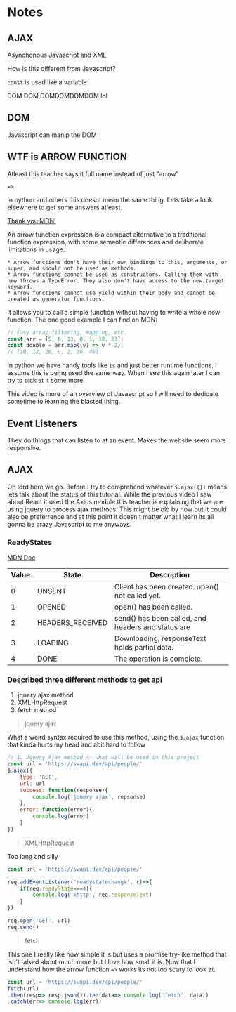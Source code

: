 # Notes
## AJAX
Asynchonous Javascript and XML

How is this different from Javascript?

`const` is used like a variable

DOM DOM DOMDOMDOMDOM lol

## DOM
Javascript can manip the DOM 

## WTF is ARROW FUNCTION
Atleast this teacher says it full name instead of just "arrow"

`=>`

In python and others this doesnt mean the same thing. Lets take a look elsewhere to get some answers atleast.

[Thank you MDN!](https://developer.mozilla.org/en-US/docs/Web/JavaScript/Reference/Functions/Arrow_functions)

An arrow function expression is a compact alternative to a traditional function expression, with some semantic differences and deliberate limitations in usage:

    * Arrow functions don't have their own bindings to this, arguments, or super, and should not be used as methods.
    * Arrow functions cannot be used as constructors. Calling them with new throws a TypeError. They also don't have access to the new.target keyword.
    * Arrow functions cannot use yield within their body and cannot be created as generator functions.

It allows you to call a simple function without having to write a whole new function. The one good example I can find on MDN:

``` javascript
// Easy array filtering, mapping, etc.
const arr = [5, 6, 13, 0, 1, 18, 23];
const double = arr.map((v) => v * 2);
// [10, 12, 26, 0, 2, 36, 46]
```

In python we have handy tools like `is` and just better runtime functions. I assume this is being used the same way. When I see this again later I can try to pick at it some more. 

This video is more of an overview of Javascript so I will need to dedicate sometime to learning the blasted thing.

## Event Listeners
They do things that can listen to at an event. Makes the website seem more responsive.

## AJAX
Oh lord here we go. Before I try to comprehend whatever `$.ajax({})` means lets talk about the status of this tutorial. While the previous video I saw about React it used the Axios module this teacher is explaining that we are using jquery to process ajax methods. This might be old by now but it could also be preferrence and at this point it doesn't matter what I learn its all gonna be crazy Javascript to me anyways.

### ReadyStates
[MDN Doc](https://developer.mozilla.org/en-US/docs/Web/API/XMLHttpRequest/readyState)

|Value|	State |	Description |
|-----|------|------|
|0| UNSENT| 	Client has been created. open() not called yet.|
|1|	OPENED| 	open() has been called.|
|2| HEADERS_RECEIVED| 	send() has been called, and headers and status are |available|
|3|	LOADING| 	Downloading; responseText holds partial data.|
|4|	DONE| 	The operation is complete.|

### Described three different methods to get api
1. jquery ajax method
2. XMLHttpRequest
3. fetch method

> jquery ajax 

What a weird syntax required to use this method, using the `$.ajax` function that kinda hurts my head and abit hard to follow

``` javascript
// 1. Jquery Ajax method <- what will be used in this project
const url = 'https://swapi.dev/api/people/'
$.ajax({
    type: 'GET',
    url: url
    success: function(response){
        console.log('jquery ajax', repsonse)
    },
    error: function(error){
        console.log(error)
    }
})
```

> XMLHttpRequest

Too long and silly

``` javascript
const url = 'https://swapi.dev/api/people/'

req.addEventListener('readystatechange', ()=>{
    if(req.readyState===4){
        console.log('xhttp', req.responseText)
    }
})

req.open('GET', url)
req.send()
```

> fetch

This one I really like how simple it is but uses a promise try-like method that isn't talked about much more but I love how small it is. Now that I understand how the arrow function `=>` works its not too scary to look at.

``` javascript
const url = 'https://swapi.dev/api/people/'
fetch(url)
.then(resp=> resp.json()).ten(data=> console.log('fetch', data))
.catch(err=> console.log(err))
```